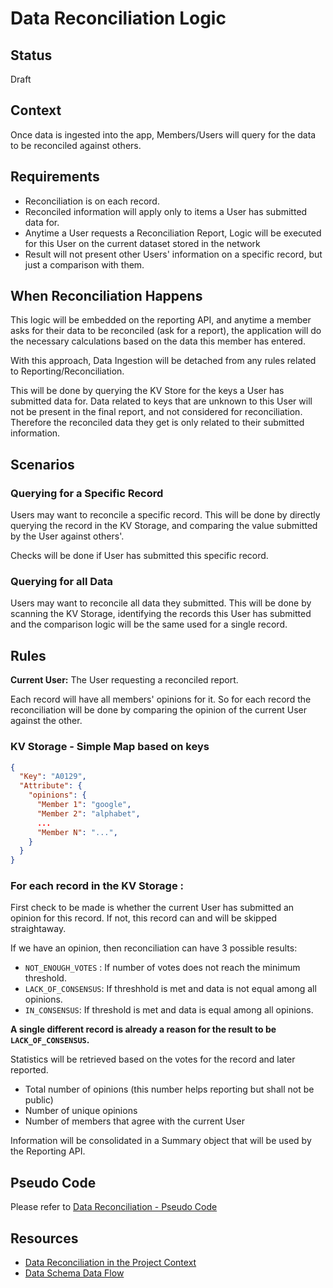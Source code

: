 # Data Reconciliation Logic

## Status

Draft

## Context

Once data is ingested into the app, Members/Users will query for the data to be reconciled against others.


## Requirements
- Reconciliation is on each record.
- Reconciled information will apply only to items a User has submitted data for.
- Anytime a User requests a Reconciliation Report, Logic will be executed for this User on the current dataset stored in the network
- Result will not present other Users' information on a specific record, but just a comparison with them.

## When Reconciliation Happens

This logic will be embedded on the reporting API, and anytime a member asks for their data to be reconciled (ask for a report), the application will do the necessary calculations based on the data this member has entered.

With this approach, Data Ingestion will be detached from any rules related to Reporting/Reconciliation.

This will be done by querying the KV Store for the keys a User has submitted data for. Data related to keys that are unknown to this User will not be present in the final report, and not considered for reconciliation. Therefore the reconciled data they get is only related to their submitted information.

## Scenarios

### Querying for a Specific Record
Users may want to reconcile a specific record. This will be done by directly querying the record in the KV Storage, and comparing the value submitted by the User against others'.

Checks will be done if User has submitted this specific record.

### Querying for all Data
Users may want to reconcile all data they submitted. This will be done by scanning the KV Storage, identifying the records this User has submitted and the comparison logic will be the same used for a single record.

## Rules
**Current User:** The User requesting a reconciled report.

Each record will have all members' opinions for it. So for each record the reconciliation will be done by comparing the opinion of the current User against the other.

### KV Storage - Simple Map based on keys

```json
{
  "Key": "A0129",
  "Attribute": {
    "opinions": {
      "Member 1": "google",
      "Member 2": "alphabet",
      ...
      "Member N": "...",
    }
  }
}
```
### For each record in the KV Storage :
First check to be made is whether the current User has submitted an opinion for this record. If not, this record can and will be skipped straightaway.

If we have an opinion, then reconciliation can have 3 possible results:
- `NOT_ENOUGH_VOTES` : If number of votes does not reach the minimum threshold.
- `LACK_OF_CONSENSUS`: If threshhold is met and data is not equal among all opinions.
- `IN_CONSENSUS`: If threshold is met and data is equal among all opinions.

**A single different record is already a reason for the result to be `LACK_OF_CONSENSUS`.**

Statistics will be retrieved based on the votes for the record and later reported.
- Total number of opinions (this number helps reporting but shall not be public)
- Number of unique opinions
- Number of members that agree with the current User

Information will be consolidated in a Summary object that will be used by the Reporting API.

## Pseudo Code

Please refer to [Data Reconciliation - Pseudo Code](https://github.com/microsoft/ccf-app-samples/blob/main/data-reconciliation-app/docs/data-reconciliation.md#pseudo-code)


## Resources

- [Data Reconciliation in the Project Context](https://github.com/microsoft/ccf-app-samples/blob/main/data-reconciliation-app/docs/data-reconciliation.md)
- [Data Schema Data Flow](https://github.com/microsoft/ccf-app-samples/blob/main/data-reconciliation-app/docs/data-schema-data-flow.md)
